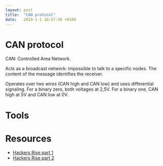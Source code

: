 ```yaml
---
layout: post
title:  "CAN protocol"
date:   2019-1-1 16:57:56 +0100
---
```

# CAN protocol

CAN: Controlled Area Network.

Acts as a broadcast network: impossible to talk to a specific nodes. The content
of the message identifies the receiver.

Operates over two wires (CAN high and CAN low) and uses differential signaling.
For a binary zero, both voltages at 2,5V. For a binary one, CAN high at 5V and
CAN low at 0V.

# Tools

# Resources
* [Hackers Rise part 1](https://www.hackers-arise.com/single-post/2017/08/04/Automobile-Hacking-Part-1-The-CAN-Protocol)
* [Hackers Rise part 2](https://www.hackers-arise.com/single-post/2017/08/08/Automobile-Hacking-Part-2-The-can-utils-or-SocketCAN)

